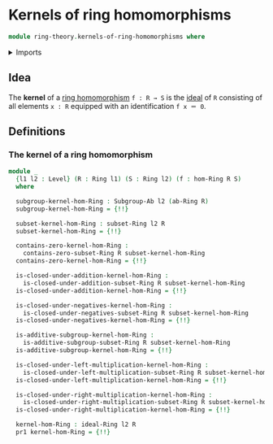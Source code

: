 # Kernels of ring homomorphisms

```agda
module ring-theory.kernels-of-ring-homomorphisms where
```

<details><summary>Imports</summary>

```agda
open import foundation.action-on-identifications-functions
open import foundation.dependent-pair-types
open import foundation.identity-types
open import foundation.universe-levels

open import group-theory.kernels-homomorphisms-groups
open import group-theory.subgroups-abelian-groups

open import ring-theory.homomorphisms-rings
open import ring-theory.ideals-rings
open import ring-theory.rings
open import ring-theory.subsets-rings
```

</details>

## Idea

The **kernel** of a [ring homomorphism](ring-theory.homomorphisms-rings.md)
`f : R → S` is the [ideal](ring-theory.ideals-rings.md) of `R` consisting of all
elements `x : R` equipped with an identification `f x ＝ 0`.

## Definitions

### The kernel of a ring homomorphism

```agda
module _
  {l1 l2 : Level} (R : Ring l1) (S : Ring l2) (f : hom-Ring R S)
  where

  subgroup-kernel-hom-Ring : Subgroup-Ab l2 (ab-Ring R)
  subgroup-kernel-hom-Ring = {!!}

  subset-kernel-hom-Ring : subset-Ring l2 R
  subset-kernel-hom-Ring = {!!}

  contains-zero-kernel-hom-Ring :
    contains-zero-subset-Ring R subset-kernel-hom-Ring
  contains-zero-kernel-hom-Ring = {!!}

  is-closed-under-addition-kernel-hom-Ring :
    is-closed-under-addition-subset-Ring R subset-kernel-hom-Ring
  is-closed-under-addition-kernel-hom-Ring = {!!}

  is-closed-under-negatives-kernel-hom-Ring :
    is-closed-under-negatives-subset-Ring R subset-kernel-hom-Ring
  is-closed-under-negatives-kernel-hom-Ring = {!!}

  is-additive-subgroup-kernel-hom-Ring :
    is-additive-subgroup-subset-Ring R subset-kernel-hom-Ring
  is-additive-subgroup-kernel-hom-Ring = {!!}

  is-closed-under-left-multiplication-kernel-hom-Ring :
    is-closed-under-left-multiplication-subset-Ring R subset-kernel-hom-Ring
  is-closed-under-left-multiplication-kernel-hom-Ring = {!!}

  is-closed-under-right-multiplication-kernel-hom-Ring :
    is-closed-under-right-multiplication-subset-Ring R subset-kernel-hom-Ring
  is-closed-under-right-multiplication-kernel-hom-Ring = {!!}

  kernel-hom-Ring : ideal-Ring l2 R
  pr1 kernel-hom-Ring = {!!}
```
